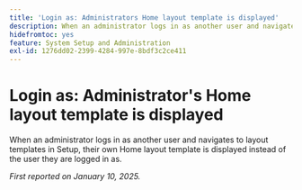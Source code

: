 ```yaml
---
title: 'Login as: Administrators Home layout template is displayed'
description: When an administrator logs in as another user and navigates to layout templates in Setup, their own Home layout template is displayed instead of the user they are logged in as.
hidefromtoc: yes
feature: System Setup and Administration
exl-id: 1276dd02-2399-4284-997e-8bdf3c2ce411
---
```

# Login as: Administrator's Home layout template is displayed

When an administrator logs in as another user and navigates to layout templates in Setup, their own Home layout template is displayed instead of the user they are logged in as.

_First reported on January 10, 2025._
